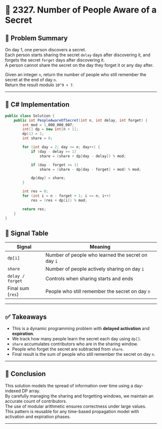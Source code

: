 # 🧠 2327. Number of People Aware of a Secret

## 📘 Problem Summary

On day 1, one person discovers a secret.  
Each person starts sharing the secret `delay` days after discovering it, and forgets the secret `forget` days after discovering it.  
A person cannot share the secret on the day they forget it or any day after.

Given an integer `n`, return the number of people who still remember the secret at the end of day `n`.  
Return the result modulo `10^9 + 7`.

---

## 🔧 C# Implementation

```csharp
public class Solution {
    public int PeopleAwareOfSecret(int n, int delay, int forget) {
        int mod = 1_000_000_007;
        int[] dp = new int[n + 1];
        dp[1] = 1;
        int share = 0;

        for (int day = 2; day <= n; day++) {
            if (day - delay >= 1)
                share = (share + dp[day - delay]) % mod;

            if (day - forget >= 1)
                share = (share - dp[day - forget] + mod) % mod;

            dp[day] = share;
        }

        int res = 0;
        for (int i = n - forget + 1; i <= n; i++)
            res = (res + dp[i]) % mod;

        return res;
    }
}
```


## 📶 Signal Table

| Signal            | Meaning                                           |
|-------------------|---------------------------------------------------|
| `dp[i]`           | Number of people who learned the secret on day `i` |
| `share`           | Number of people actively sharing on day `i`     |
| `delay / forget`  | Controls when sharing starts and ends            |
| Final sum (`res`) | People who still remember the secret on day `n`  |

---

## ✅ Takeaways

- This is a dynamic programming problem with **delayed activation** and **expiration**.
- We track how many people learn the secret each day using `dp[]`.
- `share` accumulates contributors who are in the sharing window.
- People who forget the secret are subtracted from `share`.
- Final result is the sum of people who still remember the secret on day `n`.

---

## 🧩 Conclusion

This solution models the spread of information over time using a day-indexed DP array.  
By carefully managing the sharing and forgetting windows, we maintain an accurate count of contributors.  
The use of modular arithmetic ensures correctness under large values.  
This pattern is reusable for any time-based propagation model with activation and expiration phases.


---
